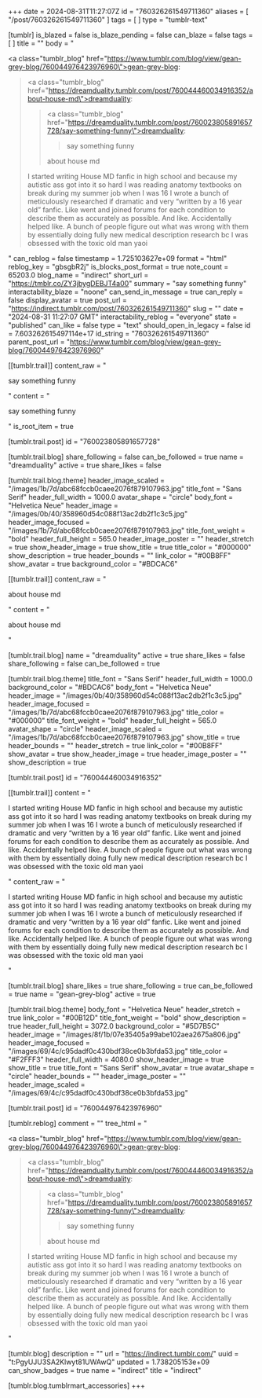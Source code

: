 +++
date = 2024-08-31T11:27:07Z
id = "760326261549711360"
aliases = [ "/post/760326261549711360" ]
tags = [ ]
type = "tumblr-text"

[tumblr]
is_blazed = false
is_blaze_pending = false
can_blaze = false
tags = [ ]
title = ""
body = "<p><a class=\"tumblr_blog\" href=\"https://www.tumblr.com/blog/view/gean-grey-blog/760044976423976960\">gean-grey-blog</a>:</p><blockquote><p><a class=\"tumblr_blog\" href=\"https://dreamduality.tumblr.com/post/760044460034916352/about-house-md\">dreamduality</a>:</p><blockquote><p><a class=\"tumblr_blog\" href=\"https://dreamduality.tumblr.com/post/760023805891657728/say-something-funny\">dreamduality</a>:</p><blockquote><p>say something funny </p></blockquote><p>about house md</p></blockquote><p>I started writing House MD fanfic in high school and because my autistic ass got into it so hard I was reading anatomy textbooks on break during my summer job when I was 16 I wrote a bunch of meticulously researched if dramatic and very &ldquo;written by a 16 year old&rdquo; fanfic. Like went and joined forums for each condition to describe them as accurately as possible. And like. Accidentally helped like. A bunch of people figure out what was wrong with them by essentially doing fully new medical description research bc I was obsessed with the toxic old man yaoi </p></blockquote>"
can_reblog = false
timestamp = 1.725103627e+09
format = "html"
reblog_key = "gbsgbR2j"
is_blocks_post_format = true
note_count = 65203.0
blog_name = "indirect"
short_url = "https://tmblr.co/ZY3jbygDEBJT4a00"
summary = "say something funny"
interactability_blaze = "noone"
can_send_in_message = true
can_reply = false
display_avatar = true
post_url = "https://indirect.tumblr.com/post/760326261549711360"
slug = ""
date = "2024-08-31 11:27:07 GMT"
interactability_reblog = "everyone"
state = "published"
can_like = false
type = "text"
should_open_in_legacy = false
id = 7.603262615497114e+17
id_string = "760326261549711360"
parent_post_url = "https://www.tumblr.com/blog/view/gean-grey-blog/760044976423976960"

[[tumblr.trail]]
content_raw = "<p>say something funny </p>"
content = "<p>say something funny </p>"
is_root_item = true

[tumblr.trail.post]
id = "760023805891657728"

[tumblr.trail.blog]
share_following = false
can_be_followed = true
name = "dreamduality"
active = true
share_likes = false

[tumblr.trail.blog.theme]
header_image_scaled = "/images/1b/7d/abc68fccb0caee2076f879107963.jpg"
title_font = "Sans Serif"
header_full_width = 1000.0
avatar_shape = "circle"
body_font = "Helvetica Neue"
header_image = "/images/0b/40/358960d54c088f13ac2db2f1c3c5.jpg"
header_image_focused = "/images/1b/7d/abc68fccb0caee2076f879107963.jpg"
title_font_weight = "bold"
header_full_height = 565.0
header_image_poster = ""
header_stretch = true
show_header_image = true
show_title = true
title_color = "#000000"
show_description = true
header_bounds = ""
link_color = "#00B8FF"
show_avatar = true
background_color = "#BDCAC6"

[[tumblr.trail]]
content_raw = "<p>about house md</p>"
content = "<p>about house md</p>"

[tumblr.trail.blog]
name = "dreamduality"
active = true
share_likes = false
share_following = false
can_be_followed = true

[tumblr.trail.blog.theme]
title_font = "Sans Serif"
header_full_width = 1000.0
background_color = "#BDCAC6"
body_font = "Helvetica Neue"
header_image = "/images/0b/40/358960d54c088f13ac2db2f1c3c5.jpg"
header_image_focused = "/images/1b/7d/abc68fccb0caee2076f879107963.jpg"
title_color = "#000000"
title_font_weight = "bold"
header_full_height = 565.0
avatar_shape = "circle"
header_image_scaled = "/images/1b/7d/abc68fccb0caee2076f879107963.jpg"
show_title = true
header_bounds = ""
header_stretch = true
link_color = "#00B8FF"
show_avatar = true
show_header_image = true
header_image_poster = ""
show_description = true

[tumblr.trail.post]
id = "760044460034916352"

[[tumblr.trail]]
content = "<p>I started writing House MD fanfic in high school and because my autistic ass got into it so hard I was reading anatomy textbooks on break during my summer job when I was 16 I wrote a bunch of meticulously researched if dramatic and very &ldquo;written by a 16 year old&rdquo; fanfic. Like went and joined forums for each condition to describe them as accurately as possible. And like. Accidentally helped like. A bunch of people figure out what was wrong with them by essentially doing fully new medical description research bc I was obsessed with the toxic old man yaoi </p>"
content_raw = "<p>I started writing House MD fanfic in high school and because my autistic ass got into it so hard I was reading anatomy textbooks on break during my summer job when I was 16 I wrote a bunch of meticulously researched if dramatic and very “written by a 16 year old” fanfic. Like went and joined forums for each condition to describe them as accurately as possible. And like. Accidentally helped like. A bunch of people figure out what was wrong with them by essentially doing fully new medical description research bc I was obsessed with the toxic old man yaoi </p>"

[tumblr.trail.blog]
share_likes = true
share_following = true
can_be_followed = true
name = "gean-grey-blog"
active = true

[tumblr.trail.blog.theme]
body_font = "Helvetica Neue"
header_stretch = true
link_color = "#00B12D"
title_font_weight = "bold"
show_description = true
header_full_height = 3072.0
background_color = "#5D7B5C"
header_image = "/images/8f/1b/07e35405a99abe102aea2675a806.jpg"
header_image_focused = "/images/69/4c/c95dadf0c430bdf38ce0b3bfda53.jpg"
title_color = "#F2FFF3"
header_full_width = 4080.0
show_header_image = true
show_title = true
title_font = "Sans Serif"
show_avatar = true
avatar_shape = "circle"
header_bounds = ""
header_image_poster = ""
header_image_scaled = "/images/69/4c/c95dadf0c430bdf38ce0b3bfda53.jpg"

[tumblr.trail.post]
id = "760044976423976960"

[tumblr.reblog]
comment = ""
tree_html = "<p><a class=\"tumblr_blog\" href=\"https://www.tumblr.com/blog/view/gean-grey-blog/760044976423976960\">gean-grey-blog</a>:</p><blockquote><p><a class=\"tumblr_blog\" href=\"https://dreamduality.tumblr.com/post/760044460034916352/about-house-md\">dreamduality</a>:</p><blockquote><p><a class=\"tumblr_blog\" href=\"https://dreamduality.tumblr.com/post/760023805891657728/say-something-funny\">dreamduality</a>:</p><blockquote><p>say something funny </p></blockquote><p>about house md</p></blockquote><p>I started writing House MD fanfic in high school and because my autistic ass got into it so hard I was reading anatomy textbooks on break during my summer job when I was 16 I wrote a bunch of meticulously researched if dramatic and very “written by a 16 year old” fanfic. Like went and joined forums for each condition to describe them as accurately as possible. And like. Accidentally helped like. A bunch of people figure out what was wrong with them by essentially doing fully new medical description research bc I was obsessed with the toxic old man yaoi </p></blockquote>"

[tumblr.blog]
description = ""
url = "https://indirect.tumblr.com/"
uuid = "t:PgyUJU3SA2Klwyt81UWAwQ"
updated = 1.738205153e+09
can_show_badges = true
name = "indirect"
title = "indirect"

[tumblr.blog.tumblrmart_accessories]
+++
